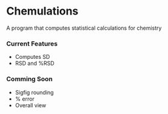 # Chemulations
 A program that computes statistical calculations for chemistry
 
 ### Current Features
 - Computes SD
 - RSD and %RSD
 
### Comming Soon
- Sigfig rounding
- % error
- Overall view

